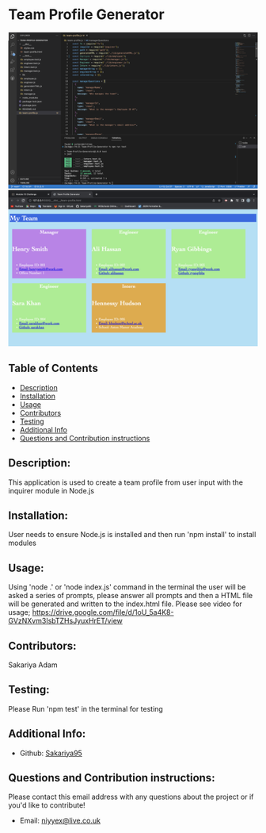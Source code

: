 
# Team Profile Generator

![ExampleScreenshot](/screenshoot-npm-passed.png)
![ExampleScreenshot](/HTML_Screenshot.png)

## Table of Contents

- [Description](#description)
- [Installation](#installation)
- [Usage](#usage)
- [Contributors](#contributors)
- [Testing](#testing)
- [Additional Info](#additional-info)
- [Questions and Contribution instructions](#questions-and-contribution-instructions)

## Description:

This application is used to create a team profile from user input with the inquirer module in Node.js

## Installation:

User needs to ensure Node.js is installed and then run 'npm install' to install modules

## Usage:

Using 'node .' or 'node index.js' command in the terminal the user will be asked a series of prompts,
please answer all prompts and then a HTML file will be generated and written to the index.html file.
Please see video for usage;
https://drive.google.com/file/d/1oU_5a4K8-GVzNXvm3IsbTZHsJyuxHrET/view

## Contributors:

Sakariya Adam

## Testing:

Please Run 'npm test' in the terminal for testing

## Additional Info:

- Github: [Sakariya95](https://github.com/Sakariya95/Team-Profile-Generator/)

## Questions and Contribution instructions:

Please contact this email address with any questions about the project or if you'd like to contribute!

- Email: niyyex@live.co.uk
